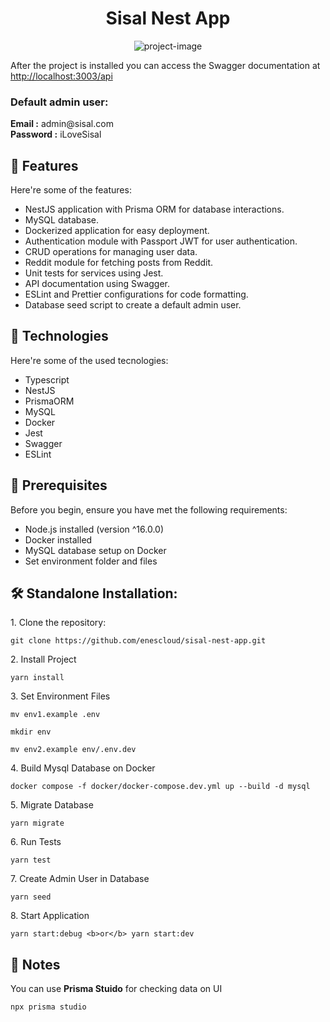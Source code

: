 <h1 align="center" id="title">Sisal Nest App</h1>

<p align="center"><img src="https://imgur.com/a/CTRwj7K" alt="project-image"></p>

<p id="description">After the project is installed you can access the Swagger documentation at <a href="http://localhost:3003/api" target="_blank"> http://localhost:3003/api</a> </p>

<h3>Default admin user:</h3>

<p> <b>Email :</b>  admin@sisal.com <br>  <b>Password :</b> iLoveSisal</p>

<h2>🧐 Features</h2>

Here're some of the features:

- NestJS application with Prisma ORM for database interactions.
- MySQL database.
- Dockerized application for easy deployment.
- Authentication module with Passport JWT for user authentication.
- CRUD operations for managing user data.
- Reddit module for fetching posts from Reddit.
- Unit tests for services using Jest.
- API documentation using Swagger.
- ESLint and Prettier configurations for code formatting.
- Database seed script to create a default admin user.

<h2>🚀 Technologies</h2>

Here're some of the used tecnologies:

- Typescript
- NestJS
- PrismaORM
- MySQL
- Docker
- Jest
- Swagger
- ESLint

<h2>🧾 Prerequisites</h2>

Before you begin, ensure you have met the following requirements:

- Node.js installed (version ^16.0.0)
- Docker installed
- MySQL database setup on Docker
- Set environment folder and files

<h2>🛠️ Standalone Installation:</h2>

<p>1. Clone the repository:</p>

```
git clone https://github.com/enescloud/sisal-nest-app.git
```

<p>2. Install Project</p>

```
yarn install
```

<p>3. Set Environment Files</p>

```
mv env1.example .env
```

```
mkdir env
```

```
mv env2.example env/.env.dev
```

<p>4. Build Mysql Database on Docker</p>

```
docker compose -f docker/docker-compose.dev.yml up --build -d mysql
```

<p>5. Migrate Database</p>

```
yarn migrate
```

<p>6. Run Tests</p>

```
yarn test
```

<p>7. Create Admin User in Database</p>

```
yarn seed
```

<p>8. Start Application</p>

```
yarn start:debug <b>or</b> yarn start:dev
```

<h2>📝 Notes</h2>

<p>You can use <b>Prisma Stuido</b> for checking data on UI</p>

```
npx prisma studio
```
